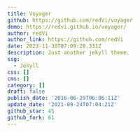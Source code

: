 ```yaml
---
title: Voyager
github: https://github.com/redVi/voyager
demo: https://redvi.github.io/voyager/
author: redVi
author_link: https://github.com/redVi
date: 2023-11-30T07:09:28.331Z
description: Just another jekyll theme.
ssg:
  - Jekyll
css: []
cms: []
category: []
draft: false
publish_date: '2016-06-29T06:06:11Z'
update_date: '2021-09-24T07:04:21Z'
github_star: 45
github_fork: 61
---
```

